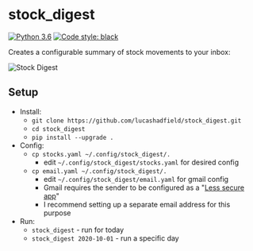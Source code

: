 # stock_digest

[![Python 3.6](https://img.shields.io/badge/python-3.6+-blue.svg)](#)
[![Code style: black](https://img.shields.io/badge/code%20style-black-000000.svg)](https://github.com/psf/black)

Creates a configurable summary of stock movements to your inbox:

![Stock Digest](https://i.imgur.com/QaE9Ejq.png)

## Setup
- Install:
    - `git clone https://github.com/lucashadfield/stock_digest.git`
    - `cd stock_digest`
    - `pip install --upgrade .`
- Config:
    - `cp stocks.yaml ~/.config/stock_digest/.`
        - edit `~/.config/stock_digest/stocks.yaml` for desired config
    - `cp email.yaml ~/.config/stock_digest/.`
        - edit `~/.config/stock_digest/email.yaml` for gmail config
        - Gmail requires the sender to be configured as a "[Less secure app](https://support.google.com/accounts/answer/6010255?hl=en)"
        - I recommend setting up a separate email address for this purpose
- Run:
    - `stock_digest` - run for today
    - `stock_digest 2020-10-01` - run a specific day
